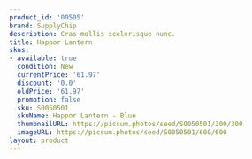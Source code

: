 ```yaml
---
product_id: '00505'
brand: SupplyChip
description: Cras mollis scelerisque nunc.
title: Happor Lantern
skus:
- available: true
  condition: New
  currentPrice: '61.97'
  discount: '0.0'
  oldPrice: '61.97'
  promotion: false
  sku: S0050501
  skuName: Happor Lantern - Blue
  thumbnailURL: https://picsum.photos/seed/S0050501/300/300
  imageURL: https://picsum.photos/seed/S0050501/600/600
layout: product
---
```


